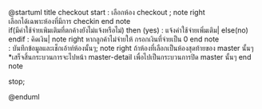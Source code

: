 @startuml
title checkout
start
    : เลือกห้อง checkout ;
    note right   
    เลือกได้เฉพาะห้องที่มีการ checkin
    end note  
  if(มีค่าใช้จ่ายเพิมเติมที่ตกค้างยังไม่แจ้งหรือไม่) then (yes)
    : แจ้งค่าใช้จ่ายเพิ่มเติม|
  else(no)
    endif
    : คิดเงิน| 
    note right
     หากลูกค้าไม่จ่ายให้ กรอกเงินที่จ่ายเป็น 0
    end note  
    : บันทึกข้อมูลและเช็กเอ้าท์ห้องนั้นๆ;
    note right
      ถ้าห้องที่เลือกเป็นห้องสุดท้ายของ master นั้นๆ
      *เสร็จสิ้นกระบวนการจะไปหน้า master-detail เพื่อไปเป็นกระบวนการปิด master นั้นๆ
    end note  

 
stop;


@enduml